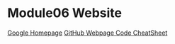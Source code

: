 # Module06 Website
[Google Homepage](https://www.google.com "Google's Homepage") [GitHub Webpage Code CheatSheet](https://github.com/adam-p/markdown-here/wiki/Markdown-Cheatsheet)
